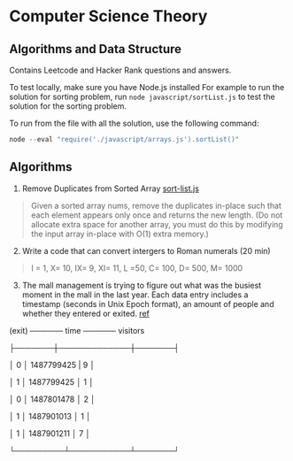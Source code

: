 # Computer Science Theory
## Algorithms and Data Structure 

Contains Leetcode and Hacker Rank questions and answers. 

To test locally, make sure you have Node.js installed 
For example to run the solution for sorting problem, run `node javascript/sortList.js` to test the solution for the sorting problem.

To run from the file with all the solution, use the following command:

```javascript 
node --eval "require('./javascript/arrays.js').sortList()"
```

## Algorithms 

1. Remove Duplicates from Sorted Array [sort-list.js](/javascript/sort-list.js)

> Given a sorted array nums, remove the duplicates in-place such that each element appears only once and returns the new length. (Do not allocate extra space for another array, you must do this by modifying the input array in-place with O(1) extra memory.)


2. Write a code that can convert intergers to Roman numerals (20 min)

>I = 1, X= 10, IX= 9, XI= 11, L =50, C= 100, D= 500, M= 1000 

3. The mall management is trying to figure out what was the busiest moment in the mall in the last year. Each data entry includes a timestamp (seconds in Unix Epoch format), an amount of people and whether they entered or exited. [ref](https://www.pramp.com/challenge/2WBx3Axln1t7JQ2jQq96)


 (exit) ────── time ────── visitors 

├───────┼─────────────┼───────┤

│    0    │  1487799425     |   9     │

│    1    │  1487799425     │   1     │

│    0    │  1487801478     │   2     │

│    1    │  1487901013     │   1     │

│    1    │  1487901211     │   7     │

└─────────┴───────────┴───────┘